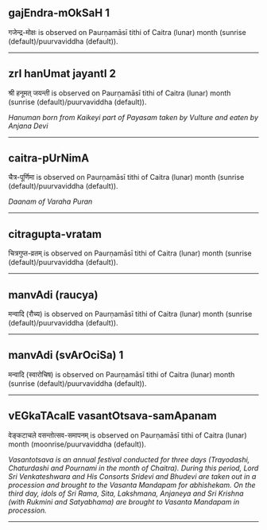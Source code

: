 ## gajEndra-mOkSaH 1
गजेन्द्र-मोक्षः is observed on Paurṇamāsī tithi of Caitra (lunar) month (sunrise (default)/puurvaviddha (default)).



---
## zrI hanUmat jayantI 2
श्री हनूमत् जयन्ती is observed on Paurṇamāsī tithi of Caitra (lunar) month (sunrise (default)/puurvaviddha (default)).

_Hanuman born from Kaikeyi part of Payasam taken by Vulture and eaten by Anjana Devi_

---
## caitra-pUrNimA
चैत्र-पूर्णिमा is observed on Paurṇamāsī tithi of Caitra (lunar) month (sunrise (default)/puurvaviddha (default)).

_Daanam of Varaha Puran_

---
## citragupta-vratam
चित्रगुप्त-व्रतम् is observed on Paurṇamāsī tithi of Caitra (lunar) month (sunrise (default)/puurvaviddha (default)).



---
## manvAdi (raucya)
मन्वादि (रौच्य) is observed on Paurṇamāsī tithi of Caitra (lunar) month (sunrise (default)/puurvaviddha (default)).



---
## manvAdi (svArOciSa) 1
मन्वादि (स्वारोचिष) is observed on Paurṇamāsī tithi of Caitra (lunar) month (sunrise (default)/puurvaviddha (default)).



---
## vEGkaTAcalE vasantOtsava-samApanam
वेङ्कटाचले वसन्तोत्सव-समापनम् is observed on Paurṇamāsī tithi of Caitra (lunar) month (moonrise/puurvaviddha (default)).

_Vasantotsava is an annual festival conducted for three days (Trayodashi, Chaturdashi and Pournami in the month of Chaitra). During this period, Lord Sri Venkateshwara and His Consorts Sridevi and Bhudevi are taken out in a procession and brought to the Vasanta Mandapam for abhishekam. On the third day, idols of Sri Rama, Sita, Lakshmana, Anjaneya and Sri Krishna (with Rukmini and Satyabhama) are brought to Vasanta Mandapam in procession._

---
